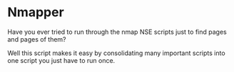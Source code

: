# Nmapper

Have you ever tried to run through the nmap NSE scripts just to find pages and pages of them? 

Well this script makes it easy by consolidating many important scripts into one script you just have to run once.
